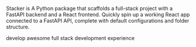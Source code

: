 Stacker is A Python package that scaffolds a full-stack project with a FastAPI backend and a React frontend. Quickly spin up a working React app connected to a FastAPI API, complete with default configurations and folder structure.


develop awesome full stack development experience